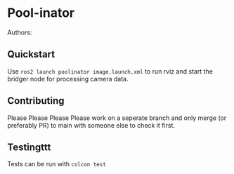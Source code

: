 # Pool-inator

Authors:


## Quickstart
Use `ros2 launch poolinator image.launch.xml` to run rviz and start the bridger node for processing camera data.


## Contributing
Please Please Please Please work on a seperate branch and only merge (or preferably PR) to main with someone else to check it first.

## Testingttt
Tests can be run with `colcon test`
